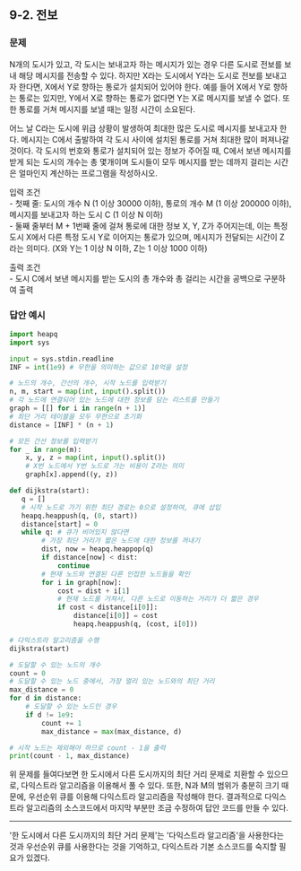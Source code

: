 ## 9-2. 전보

### 문제
N개의 도시가 있고, 각 도시는 보내고자 하는 메시지가 있는 경우 다른 도시로 전보를 보내 해당 메시지를 전송할 수 있다. 하지만 X라는 도시에서 Y라는 도시로 전보를 보내고자 한다면, X에서 Y로 향하는 통로가 설치되어 있어야 한다. 예를 들어 X에서 Y로 향하는 통로는 있지만, Y에서 X로 향하는 통로가 없다면 Y는 X로 메시지를 보낼 수 없다. 또한 통로를 거쳐 메시지를 보낼 때는 일정 시간이 소요된다.  

어느 날 C라는 도시에 위급 상황이 발생하여 최대한 많은 도시로 메시지를 보내고자 한다. 메시지는 C에서 출발하여 각 도시 사이에 설치된 통로를 거쳐 최대한 많이 퍼져나갈 것이다. 각 도시의 번호와 통로가 설치되어 있는 정보가 주어질 때, C에서 보낸 메시지를 받게 되는 도시의 개수는 총 몇개이며 도시들이 모두 메시지를 받는 데까지 걸리는 시간은 얼마인지 계산하는 프로그램을 작성하시오.  

입력 조건  
\- 첫째 줄: 도시의 개수 N (1 이상 30000 이하), 통로의 개수 M (1 이상 200000 이하), 메시지를 보내고자 하는 도시 C (1 이상 N 이하)  
\- 둘째 줄부터 M + 1번째 줄에 걸쳐 통로에 대한 정보 X, Y, Z가 주어지는데, 이는 특정 도시 X에서 다른 특정 도시 Y로 이어지는 통로가 있으며, 메시지가 전달되는 시간이 Z라는 의미다. (X와 Y는 1 이상 N 이하, Z는 1 이상 1000 이하)  

출력 조건  
\- 도시 C에서 보낸 메시지를 받는 도시의 총 개수와 총 걸리는 시간을 공백으로 구분하여 출력  

### 답안 예시
```python
import heapq
import sys

input = sys.stdin.readline
INF = int(1e9) # 무한을 의미하는 값으로 10억을 설정

# 노드의 개수, 간선의 개수, 시작 노드를 입력받기
n, m, start = map(int, input().split())
# 각 노드에 연결되어 있는 노드에 대한 정보를 담는 리스트를 만들기
graph = [[] for i in range(n + 1)]
# 최단 거리 테이블을 모두 무한으로 초기화
distance = [INF] * (n + 1)

# 모든 간선 정보를 입력받기
for _ in range(m):
    x, y, z = map(int, input().split())
    # X번 노드에서 Y번 노드로 가는 비용이 Z라는 의미
    graph[x].append((y, z))

def dijkstra(start):
   q = []
   # 시작 노드로 가기 위한 최단 경로는 0으로 설정하여, 큐에 삽입
   heapq.heappush(q, (0, start))
   distance[start] = 0
   while q: # 큐가 비어있지 않다면
        # 가장 최단 거리가 짧은 노드에 대한 정보를 꺼내기
        dist, now = heapq.heappop(q)
        if distance[now] < dist:
            continue
        # 현재 노드와 연결된 다른 인접한 노드들을 확인
        for i in graph[now]:
            cost = dist + i[1]
            # 현재 노드를 거쳐서, 다른 노드로 이동하는 거리가 더 짧은 경우
            if cost < distance[i[0]]:
                distance[i[0]] = cost
                heapq.heappush(q, (cost, i[0]))

# 다익스트라 알고리즘을 수행
dijkstra(start)

# 도달할 수 있는 노드의 개수
count = 0
# 도달할 수 있는 노드 중에서, 가장 멀리 있는 노드와의 최단 거리
max_distance = 0
for d in distance:
    # 도달할 수 있는 노드인 경우
    if d != 1e9:
        count += 1
        max_distance = max(max_distance, d)

# 시작 노드는 제외해야 하므로 count - 1을 출력
print(count - 1, max_distance)
```
위 문제를 들여다보면 한 도시에서 다른 도시까지의 최단 거리 문제로 치환할 수 있으므로, 다익스트라 알고리즘을 이용해서 풀 수 있다. 또한, N과 M의 범위가 충분히 크기 때문에, 우선순위 큐를 이용해 다익스트라 알고리즘을 작성해야 한다. 결과적으로 다익스트라 알고리즘의 소스코드에서 마지막 부분만 조금 수정하여 답안 코드를 만들 수 있다.
- - -
'한 도시에서 다른 도시까지의 최단 거리 문제'는 '다익스트라 알고리즘'을 사용한다는 것과 우선순위 큐를 사용한다는 것을 기억하고, 다익스트라 기본 소스코드를 숙지할 필요가 있겠다.